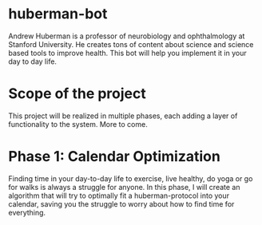 # huberman-bot

Andrew Huberman is a professor of neurobiology and ophthalmology at Stanford University. He creates tons of content about science and science based tools to improve health.
This bot will help you implement it in your day to day life.

# Scope of the project

This project will be realized in multiple phases, each adding a layer of functionality to the system. More to come.

# Phase 1: Calendar Optimization

Finding time in your day-to-day life to exercise, live healthy, do yoga or go for walks is always a struggle for anyone. In this phase, I will create an algorithm that will try to optimally fit a huberman-protocol into your calendar, saving you the struggle to worry about how to find time for everything. 
